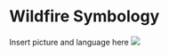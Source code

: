 # Wildfire Symbology
Insert picture and language here
<img src='blob:https://napsg.sharepoint.com/c6ebe96d-99e7-4947-b789-728b93cd0e0d'>
